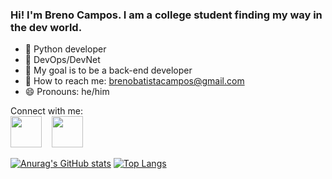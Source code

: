 ### Hi! I'm Breno Campos. I am a college student finding my way in the dev world.

- 🐍 Python developer
- 🌱 DevOps/DevNet
- 👯 My goal is to be a back-end developer
- 📧 How to reach me: brenobatistacampos@gmail.com
- 😄 Pronouns: he/him

Connect with me:<br>
<a href="mailto:brenobatistacampos@gmail.com"><img src="https://cdn-icons-png.flaticon.com/512/281/281769.png" width="50px" targe="_blank" class="icon"/></a> &nbsp;&nbsp;&nbsp;<a href="https://www.linkedin.com/in/breno-batista-campos/"><img src="https://cdn.jsdelivr.net/gh/devicons/devicon/icons/linkedin/linkedin-original.svg" width="50px" target="_blank"/></a>

[![Anurag's GitHub stats](https://github-readme-stats.vercel.app/api?username=brenobcamp&theme=radical&count_private=true)](https://github.com/anuraghazra/github-readme-stats)
[![Top Langs](https://github-readme-stats.vercel.app/api/top-langs/?username=brenobcamp&langs_count=5&theme=radical)](https://github.com/anuraghazra/github-readme-stats)


